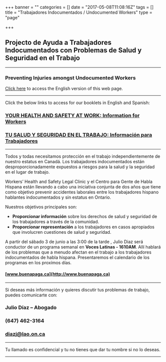 +++
banner = ""
categories = []
date = "2017-05-08T11:08:16Z"
tags = []
title = "Trabajadores Indocumentados / Undocumented Workers"
type = "page"

+++
## Projecto de Ayuda a Trabajadores Indocumentados con Problemas de Salud y Seguridad en el Trabajo

<hr>

### **Preventing Injuries amongst Undocumented Workers**

[Click here](https://s3.amazonaws.com/newsletter.workers-safety.ca/newsletters/Clinic+Publications/2017+Undocumented+Workers/UndocumentedWorkers-Webpage-Eng.pdf) to access the English version of this web page.

<hr>

Click the below links to access for our booklets in English and Spanish:

### [YOUR HEALTH AND SAFETY AT WORK: Information for Workers](https://s3.amazonaws.com/newsletter.workers-safety.ca/newsletters/Clinic+Publications/2017+Undocumented+Workers/Booklet-Eng-Revised-FINAL.pdf)

### [TU SALUD Y SEGURIDAD EN EL TRABAJO: Información para Trabajadores](https://s3.amazonaws.com/newsletter.workers-safety.ca/newsletters/Clinic+Publications/2017+Undocumented+Workers/Booklet-Sp-Revised-FINAL.pdf)

---

Todos y todas necesitamos protección en el trabajo independientemente de nuestro estatus en Canadá. Los trabajadores indocumentados están desproporcionadamente expuestos a riesgos para la salud y la seguridad en el lugar de trabajo.

Workers’ Health and Safety Legal Clinic  y el Centro para Gente de Habla Hispana están llevando a cabo una iniciativa conjunta de dos años que tiene como objetivo prevenir accidentes laborales entre los trabajadores hispano hablantes indocumentados y sin estatus en Ontario.

Nuestros objetivos principales son:

* **Proporcionar información** sobre los derechos de salud y seguridad de los trabajadores a través de la comunidad.
* **Proporcionar representación** a los trabajadores en casos apropiados que involucren cuestiones de salud y seguridad.

A partir del sábado 3 de junio a las 3:00 de la tarde , Julio Diaz será conductor de un programa semanal en **Voces Latinas - 1610AM**. Allí hablará de los problemas que a menudo afectan en el trabajo a los trabajadores indocumentados de habla hispana. Presentaremos el calendario de los programas en los proxímos días.

#### [www.buenapaga.ca](http://www.buenapaga.ca)

<hr>

Si deseas más información y quieres discutir tus problemas de trabajo, puedes  comunicarte con:

### Julio Díaz – Abogado

### (647) 462-3164

### diazj@lao.on.ca

<hr>

Tu llamado es confidencial y tu no tienes que dar tu nombre si no lo deseas.

<hr>